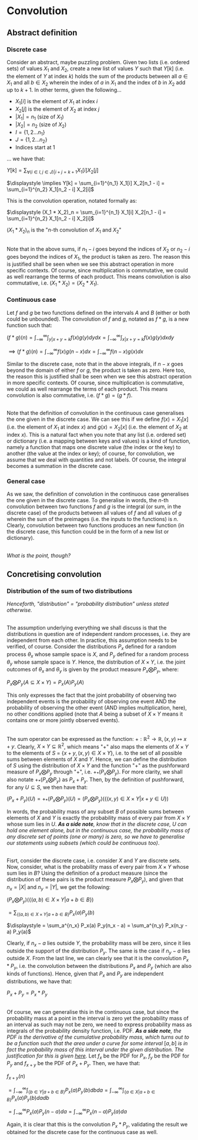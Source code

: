 # Convolution

## Abstract definition
### Discrete case
Consider an abstract, maybe puzzling problem. Given two lists (i.e. ordered sets) of values $X_1$ and $X_2$, create a new list of values $Y$ such that $Y[k]$ (i.e. the element of $Y$ at index $k$) holds the sum of the products between all $a \in X_1$ and all $b \in X_2$ wherein the index of $a$ in $X_1$ and the index of $b$ in $X_2$ add up to $k + 1$. In other terms, given the following...

- $X_1[i]$ is the element of $X_1$ at index $i$
- $X_2[j]$ is the element of $X_2$ at index $j$
- $|X_1| = n_1$ (size of $X_1$)
- $|X_2| = n_2$ (size of $X_2$)
- $I = \{1, 2 ... n_1\}$
- $J = \{1, 2 ... n_2\}$
- Indices start at $1$

... we have that:

$\displaystyle Y[k] = \sum_{\forall (i \in I, j \in J) | i + j = k + 1} X_1[i] X_2[j]$

$\displaystyle \implies Y[k] = \sum_{i=1}^{n_1} X_1[i] X_2[n_1 - i] = \sum_{i=1}^{n_2} X_1[n_2 - i] X_2[i]$

This is the convolution operation, notated formally as:

$\displaystyle (X_1 * X_2)_n = \sum_{i=1}^{n_1} X_1[i] X_2[n_1 - i] = \sum_{i=1}^{n_2} X_1[n_2 - i] X_2[i]$

$(X_1 * X_2)_n$ is the "$n$-th convolution of $X_1$ and $X_2$"
<br><br>

Note that in the above sums, if $n_1 - i$ goes beyond the indices of $X_2$ or $n_2 - i$ goes beyond the indices of $X_1$, the product is taken as zero. The reason this is justified shall be seen when we see this abstract operation in more specific contexts. Of course, since multiplication is commutative, we could as well rearrange the terms of each product. This means convolution is also commutative, i.e. $(X_1*X_2)=(X_2*X_1)$.

### Continuous case
Let $f$ and $g$ be two functions defined on the intervals $A$ and $B$ (either or both could be unbounded). The convolution of $f$ and $g$, notated as $f * g$, is a new function such that:

$\displaystyle (f*g)(n) = \int_{-\infty}^{\infty} \int_{y|x+y=k} f(x)g(y) dy dx = \int_{-\infty}^{\infty} \int_{x|x+y=k} f(x)g(y) dx dy$

$\displaystyle \implies (f*g)(n) = \int_{-\infty}^{\infty} f(x)g(n-x) dx = \int_{-\infty}^{\infty} f(n-x)g(x) dx$

Similar to the discrete case, note that in the above integrals, if $n - x$ goes beyond the domain of either $f$ or $g$, the product is taken as zero. Here too, the reason this is justified shall be seen when we see this abstract operation in more specific contexts. Of course, since multiplication is commutative, we could as well rearrange the terms of each product. This means convolution is also commutative, i.e. $(f*g)=(g*f)$.
<br><br>

Note that the definition of convolution in the continuous case generalises the one given in the discrete case. We can see this if we define $f(x) = X_1[x]$ (i.e. the element of $X_1$ at index $x$) and $g(x) = X_2[x]$ (i.e. the element of $X_2$ at index $x$). This is a natural fact when you note that any list (i.e. ordered set) or dictionary (i.e. a mapping between keys and values) is a kind of function, namely a function that maps one discrete value (the index or the key) to another (the value at the index or key); of course, for convolution, we assume that we deal with quantities and not labels. Of course, the integral becomes a summation in the discrete case.

### General case
As we saw, the definition of convolution in the continuous case generalises the one given in the discrete case. To generalise in words, the $n$-th convolution between two functions $f$ and $g$ is the integral (or sum, in the discrete case) of the products between all values of $f$ and all values of $g$ wherein the sum of the preimages (i.e. the inputs to the functions) is $n$. Clearly, convolution between two functions produces an new function (in the discrete case, this function could be in the form of a new list or dictionary).
<br><br>

_What is the point, though?_

## Concretising convolution
### Distribution of the sum of two distributions
_Henceforth, "distribution" = "probability distribution" unless stated otherwise._
<br><br>

The assumption underlying everything we shall discuss is that the distributions in question are of independent random processes, i.e. they are independent from each other. In practice, this assumption needs to be verified, of course. Consider the distributions $P_x$ defined for a random process $\theta_x$ whose sample space is $X$, and $P_y$ defined for a random process $\theta_y$ whose sample space is $Y$. Hence, the distribution of $X \times Y$, i.e. the joint outcomes of $\theta_x$ and $\theta_y$ is given by the product measure $P_x \bigotimes P_y$, where:

$P_x \bigotimes P_y(A \subseteq X \times Y) = P_x(A) P_y(A)$

This only expresses the fact that the joint probability of observing two independent events is the probability of observing one event AND the probability of observing the other event (AND implies multiplication, here), no other conditions applied (note that $A$ being a subset of $X \times Y$ means it contains one or more jointly observed events).
<br><br>

The sum operator can be expressed as the function: $+:\mathbb{R}^2 \rightarrow \mathbb{R}, (x, y) \mapsto x + y$. Clearly, $X \times Y \subseteq \mathbb{R}^2$, which means "$+$" also maps the elements of $X \times Y$ to the elements of $S$ = {$x + y, (x, y) \in X \times Y$}, i.e. to the set of all possible sums between elements of $X$ and $Y$. Hence, we can define the distribution of $S$ using the distribution of $X \times Y$ and the function "$+$" as the pushforward measure of $P_x \bigotimes P_y$ through "$+$", i.e. $+_*(P_x \bigotimes P_y)$. For more clarity, we shall also notate $+_*(P_x \bigotimes P_y)$ as $P_x + P_y$. Then, by the definition of pushforward, for any $U \subseteq S$, we then have that:

$(P_x + P_y)(U) = +_*(P_x \bigotimes P_y)(U) = (P_x \bigotimes P_y)(\{(x, y) \in X \times Y | x + y \in U\})$

In words, the probability mass of any subset $B$ of possible sums between elements of $X$ and $Y$ is exactly the probability mass of every pair from $X \times Y$ whose sum lies in $U$. **_As a side note_**_, know that in the discrete case,_ $U$ _can hold one element alone, but in the continuous case, the probability mass of any discrete set of points (one or many) is zero, so we have to generalise our statements using subsets (which could be continuous too)_.
<br><br>

Fisrt, consider the discrete case, i.e. consider $X$ and $Y$ are discrete sets. Now, consider, what is the probability mass of every pair from $X \times Y$ whose sum lies in $B$? Using the definition of a product measure (since the distribution of these pairs is the product measure $P_x \bigotimes P_y$), and given that $n_x = |X|$ and $n_y = |Y|$, we get the following:

$(P_x \bigotimes P_y)(\{(a, b) \in X \times Y | a + b \in B\})$

$\displaystyle = \sum_{\{(a, b) \in X \times Y | a + b \in B\}} P_x(a) P_y(b)$

$\displaystyle = \sum_a^{n_x} P_x(a) P_y(n_x - a) = \sum_a^{n_y} P_x(n_y - a) P_y(a)$

Clearly, if $n_x - a$ lies outside $Y$, the probability mass will be zero, since it lies outside the support of the distribution $P_y$. The same is the case if $n_y - a$ lies outside $X$. From the last line, we can clearly see that it is the convolution $P_x * P_y$, i.e. the convolution between the distributions $P_x$ and $P_y$ (which are also kinds of functions). Hence, given that $P_x$ and $P_y$ are independent distributions, we have that:

$P_x + P_y = P_x * P_y$
<br><br>

Of course, we can generalise this in the continuous case, but since the probability mass at a point in the interval is zero yet the probability mass of an interval as such may not be zero, we need to express probability mass as integrals of the probability density function, i.e. PDF. **_As a side note_**_, the PDF is the derivative of the cumulative probability mass, which turns out to be a function such that the area under a curve for some interval_ $[a, b]$ _is in fact the probability mass of this interval under the given distribution. The justification for this is given [here](https://github.com/pranigopu/appliedStatistics/blob/585f2ad9373a779e0a4dfcfcb23304b790522f1a/expansion/QP-Quantifying%20Probability.md)._ Let $f_x$ be the PDF for $P_x$, $f_y$ be the PDF for $P_y$ and $f_{x+y}$ be the PDF of $P_x + P_y$. Then, we have that:

$f_{x+y}(n)$

$\displaystyle = \int_{-\infty}^{\infty} \int_{\{b \in Y | a + b \in B\}} P_x(a) P_y(b) db da = \int_{-\infty}^{\infty} \int_{\{a \in X | a + b \in B\}} P_x(a) P_y(b) da db$

$\displaystyle = \int_{-\infty}^{\infty}  P_x(a) P_y(n-a) da = \int_{-\infty}^{\infty} P_x(n-a) P_y(a) da$

Again, it is clear that this is the convolution $P_x * P_y$, validating the result we obtained for the discrete case for the continuous case as well.
